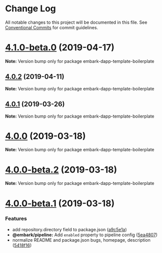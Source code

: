# Change Log

All notable changes to this project will be documented in this file.
See [Conventional Commits](https://conventionalcommits.org) for commit guidelines.

# [4.1.0-beta.0](https://github.com/embark-framework/embark/compare/v4.0.0...v4.1.0-beta.0) (2019-04-17)

**Note:** Version bump only for package embark-dapp-template-boilerplate





## [4.0.2](https://github.com/embark-framework/embark/compare/v4.0.1...v4.0.2) (2019-04-11)

**Note:** Version bump only for package embark-dapp-template-boilerplate





## [4.0.1](https://github.com/embark-framework/embark/compare/v4.0.0...v4.0.1) (2019-03-26)

**Note:** Version bump only for package embark-dapp-template-boilerplate





# [4.0.0](https://github.com/embark-framework/embark/compare/v4.0.0-beta.2...v4.0.0) (2019-03-18)

**Note:** Version bump only for package embark-dapp-template-boilerplate





# [4.0.0-beta.2](https://github.com/embark-framework/embark/compare/v4.0.0-beta.1...v4.0.0-beta.2) (2019-03-18)

**Note:** Version bump only for package embark-dapp-template-boilerplate





# [4.0.0-beta.1](https://github.com/embark-framework/embark/compare/v4.0.0-beta.0...v4.0.0-beta.1) (2019-03-18)


### Features

* add repository.directory field to package.json ([a9c5e1a](https://github.com/embark-framework/embark/commit/a9c5e1a))
* **@embark/pipeline:** Add `enabled` property to pipeline config ([5ea4807](https://github.com/embark-framework/embark/commit/5ea4807))
* normalize README and package.json bugs, homepage, description ([5418f16](https://github.com/embark-framework/embark/commit/5418f16))
